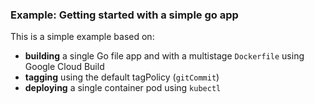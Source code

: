 ### Example: Getting started with a simple go app

This is a simple example based on:

* **building** a single Go file app and with a multistage `Dockerfile` using Google Cloud Build
* **tagging** using the default tagPolicy (`gitCommit`)
* **deploying** a single container pod using `kubectl`
